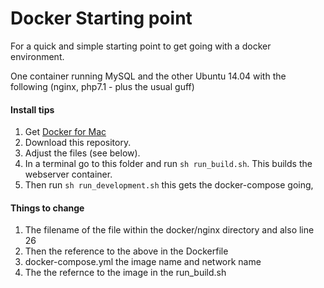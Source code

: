 # Docker Starting point

For a quick and simple starting point to get going with a docker environment.

One container running MySQL and the other Ubuntu 14.04 with the following (nginx, php7.1 - plus the usual guff)

#### Install tips
1. Get [Docker for Mac](https://docs.docker.com/docker-for-mac/install/)
2. Download this repository.
3. Adjust the files (see below).
4. In a terminal go to this folder and run `sh run_build.sh`. This builds the webserver container.
5. Then run `sh run_development.sh` this gets the docker-compose going, 

#### Things to change
1. The filename of the file within the docker/nginx directory and also line 26
2. Then the reference to the above in the Dockerfile
3. docker-compose.yml the image name and network name
4. The the refernce to the image in the run_build.sh

